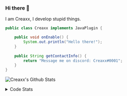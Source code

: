 ### Hi there 👋

I am Creaxx, I develop stupid things. 

```java
public class Creaxx implements JavaPlugin {

    public void onEnable() {
        System.out.println("Hello there!");
    }
    
    public String getContactInfo() {
        return "Message me on discord: Creaxx#0001";
    }
}
```

![Creaxx's Github Stats](https://github-readme-stats.vercel.app/api?username=CreaxxOG&show_icons=true&theme=dark&count_private=true)

<details>
  <summary>Code Stats</summary>

<!--START_SECTION:waka-->
![Code Time](http://img.shields.io/badge/Code%20Time-1%2C199%20hrs%2032%20mins-blue)

![Lines of code](https://img.shields.io/badge/From%20Hello%20World%20I%27ve%20Written-563.0%20thousand%20lines%20of%20code-blue)

**🐱 My GitHub Data** 

> 📦 66.3 kB Used in GitHub's Storage 
 > 
> 🏆 1,250 Contributions in the Year 2023
 > 
> 🚫 Not Opted to Hire
 > 
> 📜 4 Public Repositories 
 > 
> 🔑 2 Private Repositories 
 > 
**I'm an Early 🐤** 

```text
🌞 Morning                294 commits         ██░░░░░░░░░░░░░░░░░░░░░░░   07.29 % 
🌆 Daytime                1741 commits        ███████████░░░░░░░░░░░░░░   43.17 % 
🌃 Evening                1942 commits        ████████████░░░░░░░░░░░░░   48.15 % 
🌙 Night                  56 commits          ░░░░░░░░░░░░░░░░░░░░░░░░░   01.39 % 
```
📅 **I'm Most Productive on Saturday** 

```text
Monday                   472 commits         ███░░░░░░░░░░░░░░░░░░░░░░   11.70 % 
Tuesday                  531 commits         ███░░░░░░░░░░░░░░░░░░░░░░   13.17 % 
Wednesday                572 commits         ████░░░░░░░░░░░░░░░░░░░░░   14.18 % 
Thursday                 636 commits         ████░░░░░░░░░░░░░░░░░░░░░   15.77 % 
Friday                   363 commits         ██░░░░░░░░░░░░░░░░░░░░░░░   09.00 % 
Saturday                 781 commits         █████░░░░░░░░░░░░░░░░░░░░   19.37 % 
Sunday                   678 commits         ████░░░░░░░░░░░░░░░░░░░░░   16.81 % 
```


📊 **This Week I Spent My Time On** 

```text
💬 Programming Languages: 
Java                     26 hrs 48 mins      ████████████████████████░   94.27 % 
JSON                     37 mins             █░░░░░░░░░░░░░░░░░░░░░░░░   02.19 % 
XML                      33 mins             ░░░░░░░░░░░░░░░░░░░░░░░░░   01.95 % 
textmate                 14 mins             ░░░░░░░░░░░░░░░░░░░░░░░░░   00.85 % 
YAML                     9 mins              ░░░░░░░░░░░░░░░░░░░░░░░░░   00.58 % 

🔥 Editors: 
IntelliJ                 28 hrs 26 mins      █████████████████████████   100.00 % 
```

**I Mostly Code in Java** 

```text
Java                     57 repos            ████████████████████░░░░░   81.43 % 
Kotlin                   8 repos             ███░░░░░░░░░░░░░░░░░░░░░░   11.43 % 
CSS                      2 repos             █░░░░░░░░░░░░░░░░░░░░░░░░   02.86 % 
TypeScript               2 repos             █░░░░░░░░░░░░░░░░░░░░░░░░   02.86 % 
EJS                      1 repo              ░░░░░░░░░░░░░░░░░░░░░░░░░   01.43 % 
```




 Last Updated on 17/04/2023 01:26:39 UTC
<!--END_SECTION:waka-->
</details>
